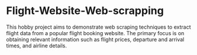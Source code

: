 # Flight-Website-Web-scrapping
This hobby project aims to demonstrate web scraping techniques to extract flight data from a popular flight booking website. The primary focus is on obtaining relevant information such as flight prices, departure and arrival times, and airline details.
